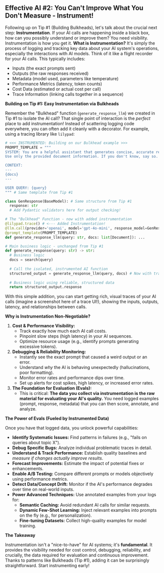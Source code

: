 ## Effective AI #2: You Can't Improve What You Don't Measure - Instrument!

Following up on Tip #1 (Building Bulkheads), let's talk about the crucial next step: **Instrumentation**. If your AI calls are happening inside a black box, how can you possibly understand or improve them? You need visibility. Instrumentation is how you get it. **What is Instrumentation?** It's simply the process of logging and tracking key data about your AI system's operations, especially the interactions with AI models. Think of it like a flight recorder for your AI calls. This typically includes:

- Inputs (the exact prompts sent)
- Outputs (the raw responses received)
- Metadata (model used, parameters like temperature)
- Performance Metrics (latency, token counts)
- Cost Data (estimated or actual cost per call)
- Trace Information (linking calls together in a sequence)

**Building on Tip #1: Easy Instrumentation via Bulkheads**

Remember the "Bulkhead" function (`generate_response_llm`) we created in Tip #1 to isolate the AI call? That single point of interaction is the *perfect* place to add instrumentation! Instead of scattering logging code everywhere, you can often add it cleanly with a decorator. For example, using a tracing library like `lilypad`:

```python
# <<< INSTRUMENTED: Building on our Bulkhead example >>>
PROMPT_TEMPLATE = """
SYSTEM: You are a helpful assistant that generates concise, accurate responses to user queries.
Use only the provided document information. If you don't know, say so.

CONTEXT:
---
{docs}
---

USER QUERY: {query}
""" # Same template from Tip #1

class GenResponse(BaseModel): # Same structure from Tip #1
  response: str
  # Add Pydantic validators here for output checking!

# The "Bulkhead" Function - now with added instrumentation
@lilypad.trace() # <--- Added Instrumentation!
@llm.call(provider='openai', model='gpt-4o-mini', response_model=GenResponse)
@prompt_template(PROMPT_TEMPLATE)
def generate_response_llm(query: str, docs: list[Document]): ...

# Main business logic - unchanged from Tip #1
def generate_response(query: str) -> str:
  # Business logic
  docs = search(query)
  
  # Call the isolated, instrumented AI function
  structured_output = generate_response_llm(query, docs) # Now with tracing!
  
  # Business logic using reliable, structured data
  return structured_output.response
```

With this simple addition, you can start getting rich, visual traces of your AI calls (imagine a screenshot here of a trace UI!), showing the inputs, outputs, latency, and relationships between calls.

**Why is Instrumentation Non-Negotiable?**

1. **Cost & Performance Visibility:**
    - Track exactly how much each AI call costs.
    - Pinpoint slow steps (high latency) in your AI sequences.
    - Optimize resource usage (e.g., identify prompts generating excessive tokens).
2. **Debugging & Reliability Monitoring:**
    - Instantly see the exact prompt that caused a weird output or an error.
    - Understand *why* the AI is behaving unexpectedly (hallucinations, poor formatting).
    - Monitor error rates and performance dips over time.
    - Set up alerts for cost spikes, high latency, or increased error rates.
3. **The Foundation for Evaluation (Evals):**
    - This is critical: **The data you collect via instrumentation is the raw material for evaluating your AI's quality.** You need logged examples (prompt, response, metadata) that you can then score, annotate, and analyze.

**The Power of Evals (Fueled by Instrumented Data)**

Once you have that logged data, you unlock powerful capabilities:

- **Identify Systematic Issues:** Find patterns in failures (e.g., "fails on queries about topic X").
- **Debug Specific Bugs:** Analyze individual problematic traces in detail.
- **Understand & Track Performance:** Establish quality baselines and *measure if changes actually improve results*.
- **Forecast Improvements:** Estimate the impact of potential fixes or enhancements.
- **Enable A/B Testing:** Compare different prompts or models objectively using performance metrics.
- **Detect Data/Concept Drift:** Monitor if the AI's performance degrades over time on real-world inputs.
- **Power Advanced Techniques:** Use annotated examples from your logs for:
    - **Semantic Caching:** Avoid redundant AI calls for similar requests.
    - **Dynamic Few-Shot Learning:** Inject relevant examples into prompts on the fly (e.g., for personalization).
    - **Fine-tuning Datasets:** Collect high-quality examples for model training.

**The Takeaway**

Instrumentation isn't a "nice-to-have" for AI systems; it's **fundamental**. It provides the visibility needed for cost control, debugging, reliability, and crucially, the data required for evaluation and continuous improvement. Thanks to patterns like Bulkheads (Tip #1), adding it can be surprisingly straightforward. Start instrumenting early!